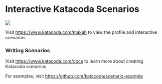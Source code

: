 # Interactive Katacoda Scenarios

[![](http://shields.katacoda.com/katacoda/makah/count.svg)](https://www.katacoda.com/makah "Get your profile on Katacoda.com")

Visit https://www.katacoda.com/makah to view the profile and interactive scenarios

### Writing Scenarios
Visit https://www.katacoda.com/docs to learn more about creating Katacoda scenarios

For examples, visit https://github.com/katacoda/scenario-example
